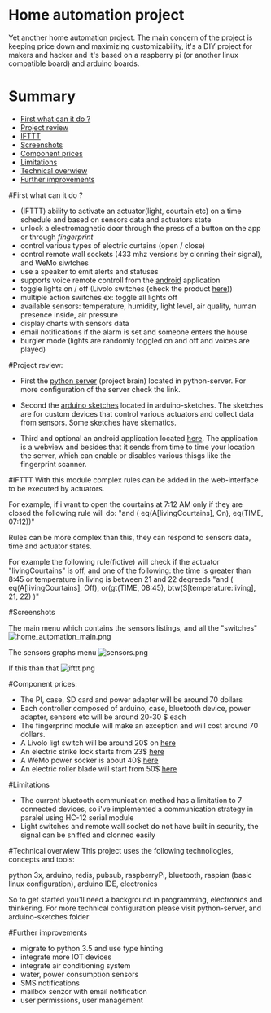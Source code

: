 # Home automation project #

Yet another home automation project. The main concern of the project is keeping price down and maximizing customizability, 
it's a DIY project for makers and hacker and it's based on a raspberry pi (or another linux compatible board) and arduino boards.


# Summary
* [First what can it do ?](#first-what-can-it-do)
* [Project review](#project-review)
* [IFTTT](#ifttt)
* [Screenshots](#screenshots)
* [Component prices](#component-prices)
* [Limitations](#limitations)
* [Technical overwiew](#technical-overview)
* [Further improvements](#further-improvements)



#First what can it do ?

* (IFTTT) ability to activate an actuator(light, courtain etc) on a time schedule and based on sensors data and actuators state
* unlock a electromagnetic door through the press of a button on the app or through *fingerprint*
* control various types of electric curtains (open / close)
* control remote wall sockets (433 mhz versions by clonning their signal), and WeMo siwtches
* use a speaker to emit alerts and statuses
* supports voice remote controll from the [android](https://github.com/danionescu0/android-home-automation-support) application
* toggle lights on / off (Livolo switches (check the product [here](https://www.aliexpress.com/item/Free-Shipping-Livolo-EU-Standard-Remote-Switch-White-Crystal-Glass-Panel-110-250V-Wall-Light-Remote/629004768.html?spm=2114.13010608.0.126.Mt7G6z)))
* multiple action switches ex: toggle all lights off
* available sensors: temperature, humidity, light level, air quality, human presence inside, air pressure
* display charts with sensors data
* email notifications if the alarm is set and someone enters the house
* burgler mode (lights are randomly toggled on and off and voices are played)

#Project review:

* First the [python server](https://github.com/danionescu0/home-automation/tree/master/python-server) (project brain) located in python-server.
For more configuration of the server check the link.

* Second the [arduino sketches](https://github.com/danionescu0/home-automation/tree/master/arduino-sketches) located in arduino-sketches. 
The sketches are for custom devices that control various actuators and collect data from sensors.
Some sketches have skematics.

* Third and optional an android application located [here](https://github.com/danionescu0/android-home-automation-support). 
The application is a webview and besides that it sends from time to time your location the server, 
which can enable or disables various thisgs like the fingerprint scanner.

#IFTTT
With this module complex rules can be added in the web-interface to be executed by actuators.

For example, if i want to open the courtains at 7:12 AM only if they are closed the following rule will do:
"and  ( eq(A[livingCourtains], On), eq(TIME, 07:12))"

Rules can be more complex than this, they can respond to sensors data, time and actuator states.

For example the following rule(fictive) will check if the actuator "livingCourtains" is off, and one of the following: 
the time is greater than 8:45 or temperature in living is between 21 and 22 degreeds
"and  ( eq(A[livingCourtains], Off), or(gt(TIME, 08:45), btw(S[temperature:living], 21, 22) )"

#Screenshots 

 The main menu which contains the sensors listings, and all the "switches" 
![home_automation_main.png](https://github.com/danionescu0/home-automation/blob/master/home_automation_hp.png)

 The sensors graphs menu 
![sensors.png](https://github.com/danionescu0/home-automation/blob/master/home_automation_graphs.png)

 If this than that 
![ifttt.png](https://github.com/danionescu0/home-automation/blob/master/home_automation_ifttt.png)

#Component prices:
* The PI, case, SD card and power adapter will be around 70 dollars
* Each controller composed of arduino, case, bluetooth device, power adapter, sensors etc will be around 20-30 $ each
* The fingerprind module will make an exception and will cost around 70 dollars.
* A Livolo ligt switch will be around 20$ on [here](https://www.aliexpress.com/premium/livolo-eu.html?ltype=wholesale&d=y&origin=y&isViewCP=y&catId=0&initiative_id=SB_20161208130911&SearchText=livolo+eu&blanktest=0)
* An electric strike lock starts from 23$ [here](http://www.ebay.com/sch/i.html?_odkw=electric+door+lock&_osacat=0&_from=R40&_trksid=p2045573.m570.l1313.TR0.TRC0.H0.Xelectric+strike+lock.TRS0&_nkw=electric+strike+lock&_sacat=0)
* A WeMo power socker is about 40$ [here](http://www.belkin.com/us/Products/home-automation/c/wemo-home-automation/) 
* An electric roller blade will start from 50$ [here](http://www.ebay.com/sch/i.html?_odkw=electric+courtains&_osacat=0&_from=R40&_trksid=p2045573.m570.l1313.TR0.TRC0.H0.Xelectric+roller+blinds.TRS0&_nkw=electric+roller+blinds&_sacat=0)

#Limitations

* The current bluetooth communication method has a limitation to 7 connected devices, 
so i've implemented a communication strategy in paralel using HC-12 serial module
* Light switches and remote wall socket do not have built in security, the signal can be sniffed and clonned easily

#Technical overwiew
This project uses the following technollogies, concepts and tools: 

python 3x, arduino, redis, pubsub, raspberryPi, bluetooth, raspian (basic linux configuration), arduino IDE, electronics

So to get started you'll need a background in programming, electronics and thinkering. For more technical configuration
please visit python-server, and arduino-sketches folder

#Further improvements

* migrate to python 3.5 and use type hinting
* integrate more IOT devices
* integrate air conditioning system
* water, power consumption sensors
* SMS notifications
* mailbox senzor with email notification
* user permissions, user management